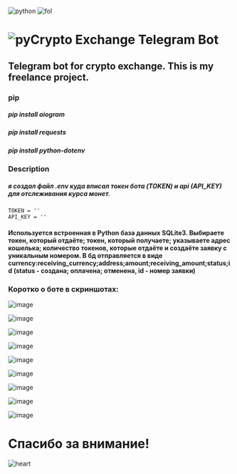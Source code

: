 ![python](https://camo.githubusercontent.com/f95996c5dfea0fa63a3678d93514be246604dc93918132dbb2a7a55a10a4005f/68747470733a2f2f696d672e736869656c64732e696f2f62616467652f707974686f6e2d332e31302d677265656e) ![fol](https://camo.githubusercontent.com/b3cbd87d7f569ed472241676c3f81ffc59eef414351ec6949f89b99a9e4a447e/68747470733a2f2f696d672e736869656c64732e696f2f6769746875622f666f6c6c6f776572732f676573743072626e3f636f6c6f723d76696f6c6574267374796c653d706c6173746963)
# ![py](https://img.shields.io/badge/python-3670A0?style=for-the-badge&logo=python&logoColor=ffdd54)Crypto Exchange Telegram Bot

Telegram bot for crypto exchange. This is my freelance project.
------------------------------------

### pip
##### pip install aiogram
##### pip install requests
##### pip install python-dotenv

### Description
##### я создал файл .env куда вписал токен бота (TOKEN) и api (API_KEY) для отслеживания курса монет.
    TOKEN = ''
    API_KEY = ''

#### Используется встроенная в Python база данных SQLite3. Выбираете токен, который отдаёте; токен, который получаете; указываете адрес кошелька; количество токенов, которые отдаёте и создаёте заявку с уникальным номером. В бд отправляется в виде currency:receiving_currency;address;amount;receiving_amount;status;id (status - создана; оплачена; отменена, id - номер заявки)

### Коротко о боте в скриншотах:
![image](https://user-images.githubusercontent.com/66784042/179423507-e2ecc401-1f7e-433e-904e-0369c5e4eb58.png)

![image](https://user-images.githubusercontent.com/66784042/179423523-a7bc3187-568d-4f2d-b21b-a2f9ab18400f.png)

![image](https://user-images.githubusercontent.com/66784042/179423532-705826a2-a6c6-4b85-876a-71a8ff1d53a8.png)

![image](https://user-images.githubusercontent.com/66784042/179423535-351a6793-3417-4188-8c3f-f4bbe0c24d6d.png)

![image](https://user-images.githubusercontent.com/66784042/179423543-fe459434-b333-4481-a508-6f5c92772a5a.png)

![image](https://user-images.githubusercontent.com/66784042/179423549-c629aea6-76a2-4f6c-9811-2360b97895a6.png)

![image](https://user-images.githubusercontent.com/66784042/179423553-346cba7b-fb43-41ae-bf1a-8257d3cf6995.png)

![image](https://user-images.githubusercontent.com/66784042/179423562-7b74399b-8807-46c6-af6c-225b030dc5af.png)

![image](https://user-images.githubusercontent.com/66784042/179423765-53f5b5ed-fcf3-4212-a873-bca061af893d.png)

# Спасибо за внимание!
![heart](https://media1.giphy.com/media/jUKyEtnRx3OZQmQb2Q/giphy.gif?cid=6c09b952nxrtz7dsdw1y0lm418tip2kv83jlp5txzqelw9xt&rid=giphy.gif&ct=s)

